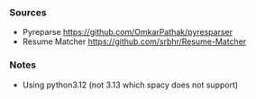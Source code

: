 ### Sources
- Pyreparse https://github.com/OmkarPathak/pyresparser
- Resume Matcher https://github.com/srbhr/Resume-Matcher
### Notes
- Using python3.12 (not 3.13 which spacy does not support)
